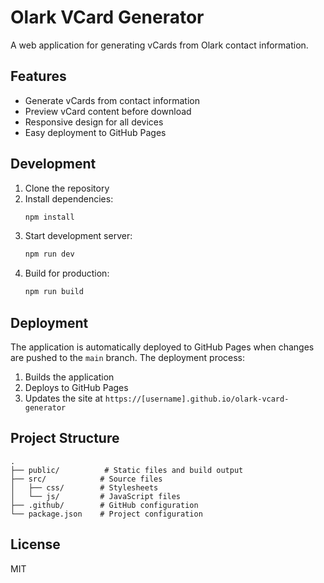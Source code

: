 # Olark VCard Generator

A web application for generating vCards from Olark contact information.

## Features

- Generate vCards from contact information
- Preview vCard content before download
- Responsive design for all devices
- Easy deployment to GitHub Pages

## Development

1. Clone the repository
2. Install dependencies:
   ```bash
   npm install
   ```
3. Start development server:
   ```bash
   npm run dev
   ```
4. Build for production:
   ```bash
   npm run build
   ```

## Deployment

The application is automatically deployed to GitHub Pages when changes are pushed to the `main` branch. The deployment process:

1. Builds the application
2. Deploys to GitHub Pages
3. Updates the site at `https://[username].github.io/olark-vcard-generator`

## Project Structure

```
.
├── public/          # Static files and build output
├── src/            # Source files
│   ├── css/        # Stylesheets
│   └── js/         # JavaScript files
├── .github/        # GitHub configuration
└── package.json    # Project configuration
```

## License

MIT 